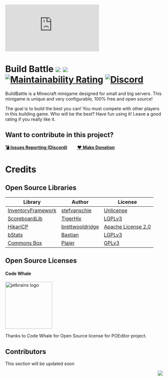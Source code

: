 ![](https://images.plugily.xyz/banner/display.php?id=BuildBattle)

# Build Battle [![](https://img.shields.io/badge/javadocs-latest-green.svg)](https://jd.plugily.xyz/apidocs/minecraft/buildbattle) [![](https://img.shields.io/badge/wiki-click-blue.svg)](https://wiki.plugily.xyz/minecraft/buildbattle/index.php) [![Maintainability Rating](https://sonarcloud.io/api/project_badges/measure?project=Plajer-Lair_BuildBattle&metric=sqale_rating)](https://sonarcloud.io/dashboard?id=Plajer-Lair_BuildBattle) [![Discord](https://img.shields.io/discord/345628548716822530.svg?color=7289DA&label=discord)](https://discord.gg/UXzUdTP)
BuildBattle is a Minecraft minigame designed for small and big servers. This minigame is unique and very configurable, 100% free and open source! 

The goal is to build the best you can! You must compete with other players in this building game. Who will be the best?
Have fun using it! Leave a good rating if you really like it.

## Want to contribute in this project?
[**💣 Issues Reporting (Discord)**](https://discordapp.com/invite/UXzUdTP)        [**❤ Make Donation**](https://www.paypal.me/plugilyprojects)

# Credits
## Open Source Libraries
| Library                                                     | Author                                          | License                                                                    |
|-------------------------------------------------------------|-------------------------------------------------|----------------------------------------------------------------------------|
| [InventoryFramework](https://github.com/stefvanschie/IF/)   | [stefvanschie](https://github.com/stefvanschie) | [Unlicense](https://github.com/stefvanschie/IF/blob/master/LICENSE)        |
| [ScoreboardLib](https://github.com/TigerHix/ScoreboardLib/) | [TigerHix](https://github.com/TigerHix)         | [LGPLv3](https://github.com/TigerHix/ScoreboardLib/blob/master/LICENSE)    |
| [HikariCP](https://github.com/brettwooldridge/HikariCP)     | [brettwooldridge](https://github.com/brettwooldridge) | [Apache License 2.0](https://github.com/brettwooldridge/HikariCP/blob/dev/LICENSE) |
| [bStats](https://github.com/Bastian/bStats-Metrics)         | [Bastian](https://github.com/Bastian)           | [LGPLv3](https://github.com/Bastian/bStats-Metrics/blob/master/LICENSE)    |
| [Commons Box](https://github.com/Plajer/Commons-Box)        | [Plajer](https://github.com/Plajer)             | [GPLv3](https://github.com/Plajer/Commons-Box/blob/master/LICENSE.md)      |
## Open Source Licenses
#### Code Whale
<img src="https://poeditor.com/public/images/logo/logo_head_500_transparent.png" alt="jetbrains logo" width="150"/>

Thanks to Code Whale for Open Source license for POEditor project.
## Contributors
This section will be updated soon

<img align="right" src="https://i.imgur.com/EmFfDXN.png">
